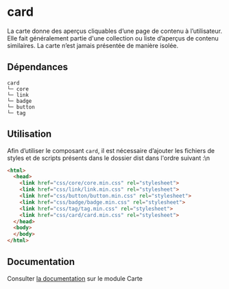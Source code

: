 # card

La carte donne des aperçus cliquables d’une page de contenu à l’utilisateur. Elle fait généralement partie d'une collection ou liste d’aperçus de contenu similaires. La carte n’est jamais présentée de manière isolée.

## Dépendances
```shell
card
└─ core
└─ link
└─ badge
└─ button
└─ tag
```

## Utilisation
Afin d’utiliser le composant `card`, il est nécessaire d’ajouter les fichiers de styles et de scripts présents dans le dossier dist dans l'ordre suivant :\n
```html
<html>
  <head>
    <link href="css/core/core.min.css" rel="stylesheet">
    <link href="css/link/link.min.css" rel="stylesheet">
    <link href="css/button/button.min.css" rel="stylesheet">
    <link href="css/badge/badge.min.css" rel="stylesheet">
    <link href="css/tag/tag.min.css" rel="stylesheet">
    <link href="css/card/card.min.css" rel="stylesheet">
  </head>
  <body>
  </body>
</html>
```

## Documentation

Consulter [la documentation](https://gouvfr.atlassian.net/wiki/spaces/DB/pages/222331445/Carte+-+Card) sur le module Carte
